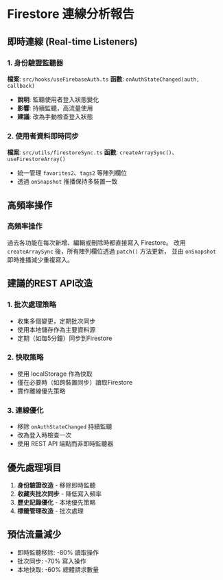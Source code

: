 # Firestore 連線分析報告

## 即時連線 (Real-time Listeners)

### 1. 身份驗證監聽器
**檔案**: `src/hooks/useFirebaseAuth.ts`
**函數**: `onAuthStateChanged(auth, callback)`
- **說明**: 監聽使用者登入狀態變化
- **影響**: 持續監聽，高流量使用
- **建議**: 改為手動檢查登入狀態

### 2. 使用者資料即時同步
**檔案**: `src/utils/firestoreSync.ts`
**函數**: `createArraySync()`、`useFirestoreArray()`
- 統一管理 `favorites2`、`tags2` 等陣列欄位
- 透過 `onSnapshot` 推播保持多裝置一致

## 高頻率操作

### 高頻率操作
過去各功能在每次新增、編輯或刪除時都直接寫入 Firestore。
改用 `createArraySync` 後，所有陣列欄位透過 `patch()` 方法更新，
並由 `onSnapshot` 即時推播減少重複寫入。

## 建議的REST API改造

### 1. 批次處理策略
- 收集多個變更，定期批次同步
- 使用本地儲存作為主要資料源
- 定期（如每5分鐘）同步到Firestore

### 2. 快取策略
- 使用 localStorage 作為快取
- 僅在必要時（如跨裝置同步）讀取Firestore
- 實作離線優先策略

### 3. 連線優化
- 移除 `onAuthStateChanged` 持續監聽
- 改為登入時檢查一次
- 使用 REST API 端點而非即時監聽器

## 優先處理項目

1. **身份驗證改造** - 移除即時監聽
2. **收藏夾批次同步** - 降低寫入頻率
3. **歷史記錄優化** - 本地優先策略
4. **標籤管理改造** - 批次處理

## 預估流量減少
- 即時監聽移除: -80% 讀取操作
- 批次同步: -70% 寫入操作
- 本地快取: -60% 總體請求數量 